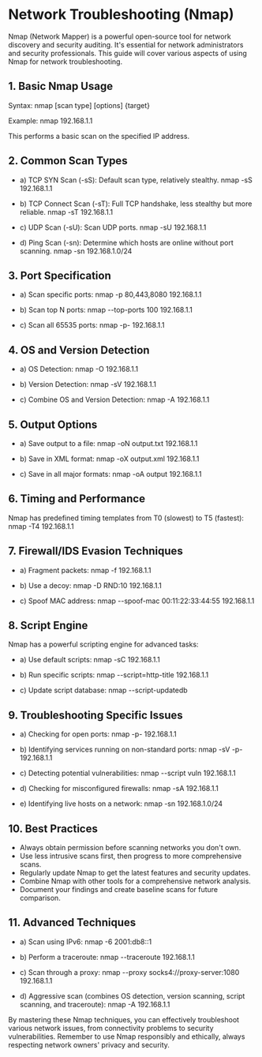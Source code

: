 # Network Troubleshooting (Nmap)

Nmap (Network Mapper) is a powerful open-source tool for network discovery and security auditing. It's essential for network administrators and security professionals. This guide will cover various aspects of using Nmap for network troubleshooting.

## 1. Basic Nmap Usage

Syntax: nmap [scan type] [options] {target}

Example: nmap 192.168.1.1

This performs a basic scan on the specified IP address.

## 2. Common Scan Types

- a) TCP SYN Scan (-sS): Default scan type, relatively stealthy.
   nmap -sS 192.168.1.1

- b) TCP Connect Scan (-sT): Full TCP handshake, less stealthy but more reliable.
   nmap -sT 192.168.1.1

- c) UDP Scan (-sU): Scan UDP ports.
   nmap -sU 192.168.1.1

- d) Ping Scan (-sn): Determine which hosts are online without port scanning.
   nmap -sn 192.168.1.0/24

## 3. Port Specification

- a) Scan specific ports:
   nmap -p 80,443,8080 192.168.1.1

- b) Scan top N ports:
   nmap --top-ports 100 192.168.1.1

- c) Scan all 65535 ports:
   nmap -p- 192.168.1.1

## 4. OS and Version Detection

- a) OS Detection:
   nmap -O 192.168.1.1

- b) Version Detection:
   nmap -sV 192.168.1.1

- c) Combine OS and Version Detection:
   nmap -A 192.168.1.1

## 5. Output Options

- a) Save output to a file:
   nmap -oN output.txt 192.168.1.1

- b) Save in XML format:
   nmap -oX output.xml 192.168.1.1

- c) Save in all major formats:
   nmap -oA output 192.168.1.1

## 6. Timing and Performance

Nmap has predefined timing templates from T0 (slowest) to T5 (fastest):
nmap -T4 192.168.1.1

## 7. Firewall/IDS Evasion Techniques

- a) Fragment packets:
   nmap -f 192.168.1.1

- b) Use a decoy:
   nmap -D RND:10 192.168.1.1

- c) Spoof MAC address:
   nmap --spoof-mac 00:11:22:33:44:55 192.168.1.1

## 8. Script Engine

Nmap has a powerful scripting engine for advanced tasks:

- a) Use default scripts:
   nmap -sC 192.168.1.1

- b) Run specific scripts:
   nmap --script=http-title 192.168.1.1

- c) Update script database:
   nmap --script-updatedb

## 9. Troubleshooting Specific Issues

- a) Checking for open ports:
   nmap -p- 192.168.1.1

- b) Identifying services running on non-standard ports:
   nmap -sV -p- 192.168.1.1

- c) Detecting potential vulnerabilities:
   nmap --script vuln 192.168.1.1

- d) Checking for misconfigured firewalls:
   nmap -sA 192.168.1.1

- e) Identifying live hosts on a network:
   nmap -sn 192.168.1.0/24

## 10. Best Practices

- Always obtain permission before scanning networks you don't own.
- Use less intrusive scans first, then progress to more comprehensive scans.
- Regularly update Nmap to get the latest features and security updates.
- Combine Nmap with other tools for a comprehensive network analysis.
- Document your findings and create baseline scans for future comparison.

## 11. Advanced Techniques

- a) Scan using IPv6:
   nmap -6 2001:db8::1

- b) Perform a traceroute:
   nmap --traceroute 192.168.1.1

- c) Scan through a proxy:
   nmap --proxy socks4://proxy-server:1080 192.168.1.1

- d) Aggressive scan (combines OS detection, version scanning, script scanning, and traceroute):
   nmap -A 192.168.1.1

By mastering these Nmap techniques, you can effectively troubleshoot various network issues, from connectivity problems to security vulnerabilities. Remember to use Nmap responsibly and ethically, always respecting network owners' privacy and security.
